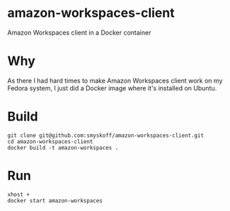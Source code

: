 # amazon-workspaces-client
Amazon Workspaces client in a Docker container

# Why

As there I had hard times to make Amazon Workspaces client work on my
Fedora system, I just did a Docker image where it's installed on Ubuntu.


# Build

    git clone git@github.com:smyskoff/amazon-workspaces-client.git
    cd amazon-workspaces-client
    docker build -t amazon-workspaces .

# Run

    xhost +
    docker start amazon-workspaces
